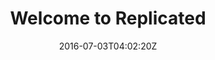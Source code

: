 ---
date: "2016-07-03T04:02:20Z"
title: "Welcome to Replicated"
description: "Welcome to Replicated"
weight: "99"
index: docs/overview
---